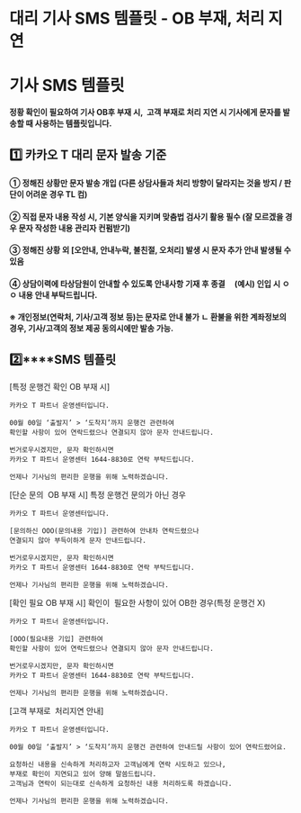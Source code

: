 # 대리 기사 SMS 템플릿 -  OB 부재, 처리 지연

**기사 SMS 템플릿**
==============

**정황 확인이 필요하여 기사 OB후 부재 시,  고객 부재로 처리 지연 시 기사에게 문자를 발송할 때 사용하는 템플릿입니다.**

**1️⃣ 카카오 T 대리 문자 발송 기준**
-------------------------

#### **① 정해진 상황만 문자 발송 개입 (다른 상담사들과 처리 방향이 달라지는 것을 방지 / 판단이 어려운 경우 TL 컴)**

#### **② 직접 문자 내용 작성 시, 기본 양식을 지키며 맞춤법 검사기 활용 필수 (잘 모르겠을 경우 문자 작성한 내용 관리자 컨펌받기)**

#### **③ 정해진 상황 외 [오안내, 안내누락, 불친절, 오처리] 발생 시 문자 추가 안내 발생될 수 있음**

#### **④ 상담이력에 타상담원이 안내할 수 있도록 안내사항 기재 후 종결     (예시) 인입 시 ㅇㅇ 내용 안내 부탁드립니다.**

#### **※ 개인정보(연락처, 기사/고객 정보 등)는 문자로 안내 불가 ㄴ 환불을 위한 계좌정보의 경우, 기사/고객의 정보 제공 동의시에만 발송 가능.**

**2️⃣****SMS 템플릿**
------------------

[특정 운행건 확인 OB 부재 시]

```
카카오 T 파트너 운영센터입니다.  
  
00월 00일 ‘출발지’ > ‘도착지’까지 운행건 관련하여  
확인할 사항이 있어 연락드렸으나 연결되지 않아 문자 안내드립니다.  
  
번거로우시겠지만, 문자 확인하시면  
카카오 T 파트너 운영센터 1644-8830로 연락 부탁드립니다.  
  
언제나 기사님의 편리한 운행을 위해 노력하겠습니다.
```

[단순 문의  OB 부재 시] 특정 운행건 문의가 아닌 경우

```
카카오 T 파트너 운영센터입니다.  
  
[문의하신 OOO(문의내용 기입)] 관련하여 안내차 연락드렸으나  
연결되지 않아 부득이하게 문자 안내드립니다.  
  
번거로우시겠지만, 문자 확인하시면  
카카오 T 파트너 운영센터 1644-8830로 연락 부탁드립니다.  
  
언제나 기사님의 편리한 운행을 위해 노력하겠습니다.
```

[확인 필요 OB 부재 시] 확인이  필요한 사항이 있어 OB한 경우(특정 운행건 X)

```
카카오 T 파트너 운영센터입니다.  
  
[OOO(필요내용 기입] 관련하여  
확인할 사항이 있어 연락드렸으나 연결되지 않아 문자 안내드립니다.  
  
번거로우시겠지만, 문자 확인하시면  
카카오 T 파트너 운영센터 1644-8830로 연락 부탁드립니다.  
  
언제나 기사님의 편리한 운행을 위해 노력하겠습니다.
```

[고객 부재로  처리지연 안내]

```
카카오 T 파트너 운영센터입니다.  
  
00월 00일 ‘출발지’ > ‘도착지’까지 운행건 관련하여 안내드릴 사항이 있어 연락드렸어요.  
  
요청하신 내용을 신속하게 처리하고자 고객님에게 연락 시도하고 있으나,  
부재로 확인이 지연되고 있어 양해 말씀드립니다.  
고객님과 연락이 되는대로 신속하게 요청하신 내용 처리하도록 하겠습니다.  
  
언제나 기사님의 편리한 운행을 위해 노력하겠습니다.
```